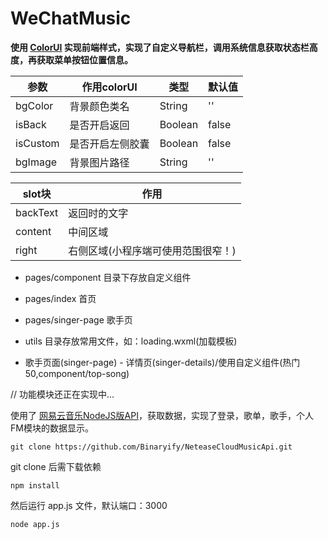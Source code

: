 # WeChatMusic
**使用 [ColorUI](https://github.com/weilanwl/ColorUI) 实现前端样式，实现了自定义导航栏，调用系统信息获取状态栏高度，再获取菜单按钮位置信息。**

| 参数     | 作用colorUI      | 类型    | 默认值 |
| -------- | ---------------- | ------- | ------ |
| bgColor  | 背景颜色类名     | String  | ''     |
| isBack   | 是否开启返回     | Boolean | false  |
| isCustom | 是否开启左侧胶囊 | Boolean | false  |
| bgImage  | 背景图片路径     | String  | ''     |

| slot块   | 作用                               |
| -------- | ---------------------------------- |
| backText | 返回时的文字                       |
| content  | 中间区域                           |
| right    | 右侧区域(小程序端可使用范围很窄！) |

* pages/component 目录下存放自定义组件
* pages/index 首页
* pages/singer-page 歌手页
* utils 目录存放常用文件，如：loading.wxml(加载模板)


* 歌手页面(singer-page) - 详情页(singer-details)/使用自定义组件(热门50,component/top-song)




// 功能模块还正在实现中... 

使用了 [网易云音乐NodeJS版API](https://binaryify.github.io/NeteaseCloudMusicApi/#/)，获取数据，实现了登录，歌单，歌手，个人FM模块的数据显示。
```
git clone https://github.com/Binaryify/NeteaseCloudMusicApi.git
```
git clone 后需下载依赖
```
npm install
```
然后运行 app.js 文件，默认端口：3000
```
node app.js
```
